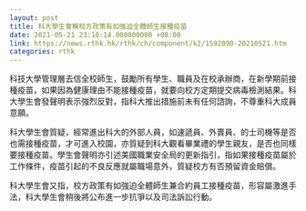 ```yaml
---
layout: post
title: 科大學生會稱校方政策有如強迫全體師生接種疫苗
date: 2021-05-21 23:10:14.000000000 +08:00
link: https://news.rthk.hk/rthk/ch/component/k2/1592090-20210521.htm
categories: rthk
---
```


科技大學管理層去信全校師生，鼓勵所有學生、職員及在校承辦商，在新學期前接種疫苗，如果因為健康理由不能接種疫苗，就要向校方定期提交病毒檢測結果。科大學生會發聲明表示強烈反對，指科大推出措施前未有任何諮詢，不尊重科大成員意願。

科大學生會質疑，經常進出科大的外部人員，如速遞員、外賣員、的士司機等是否也需接種疫苗，才可進入校園，亦質疑到科大觀看畢業禮的學生親友，是否也同樣要接種疫苗。學生會聲明亦引述美國職業安全局的更新指引，指如果接種疫苗屬於工作條件，疫苗引起的不良反應就屬職場意外，質疑校方有否預留資金賠償。

科大學生會又指，校方政策有如強迫全體師生兼合約員工接種疫苗，形容屬激進手法，科大學生會稍後將公布進一步抗爭以及司法訴訟行動。
